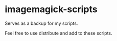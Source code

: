 # imagemagick-scripts
Serves as a backup for my scripts.

Feel free to use distribute and add to these scripts.